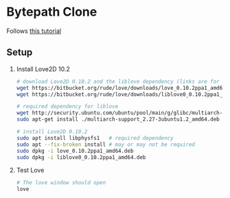 # Bytepath Clone

Follows [this tutorial](https://github.com/a327ex/blog/issues/30)

## Setup

1. Install Love2D 10.2

    ```bash
    # download Love2D 0.10.2 and the liblove dependency (links are for x64 architecture)
    wget https://bitbucket.org/rude/love/downloads/love_0.10.2ppa1_amd64.deb
    wget https://bitbucket.org/rude/love/downloads/liblove0_0.10.2ppa1_amd64.deb

    # required dependency for liblove
    wget http://security.ubuntu.com/ubuntu/pool/main/g/glibc/multiarch-support_2.27-3ubuntu1.2_amd64.deb
    sudo apt-get install ./multiarch-support_2.27-3ubuntu1.2_amd64.deb

    # install Love2D 0.10.2
    sudo apt install libphysfs1   # required dependency
    sudo apt --fix-broken install # may or may not be required
    sudo dpkg -i love_0.10.2ppa1_amd64.deb
    sudo dpkg -i liblove0_0.10.2ppa1_amd64.deb
    ```

2. Test Love

    ```bash
    # The love window should open
    love
    ```